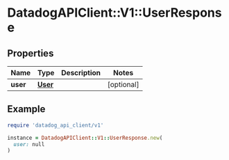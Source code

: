# DatadogAPIClient::V1::UserResponse

## Properties

| Name | Type | Description | Notes |
| ---- | ---- | ----------- | ----- |
| **user** | [**User**](User.md) |  | [optional] |

## Example

```ruby
require 'datadog_api_client/v1'

instance = DatadogAPIClient::V1::UserResponse.new(
  user: null
)
```

